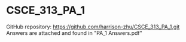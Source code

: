 # CSCE_313_PA_1

GitHub repository: https://github.com/harrison-zhu/CSCE_313_PA_1.git
Answers are attached and found in "PA_1 Answers.pdf"
